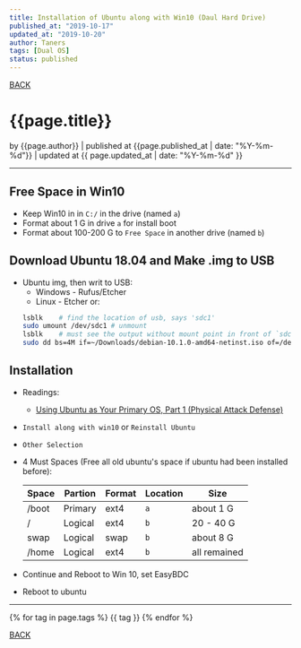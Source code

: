 ```yaml
---
title: Installation of Ubuntu along with Win10 (Daul Hard Drive)
published_at: "2019-10-17"
updated_at: "2019-10-20"
author: Taners
tags: [Dual OS]
status: published
---
```



[BACK](../)

# {{page.title}}

by {{page.author}} |
published at {{page.published_at | date: "%Y-%m-%d"}} |
updated at {{ page.updated_at | date: "%Y-%m-%d" }}

---

## Free Space in Win10
- Keep Win10 in in `C:/` in the drive (named `a`)
- Format about 1 G in drive `a` for install boot
- Format about 100-200 G to `Free Space` in another drive (named `b`)

## Download Ubuntu 18.04 and Make .img to USB
- Ubuntu img, then writ to USB:
  - Windows - Rufus/Etcher
  - Linux - Etcher or:
  ```bash
  lsblk    # find the location of usb, says 'sdc1'
  sudo umount /dev/sdc1 # unmount
  lsblk    # must see the output without mount point in front of `sdc1`
  sudo dd bs=4M if=~/Downloads/debian-10.1.0-amd64-netinst.iso of=/dev/sdc conv=fdatasync
  ```

## Installation

- Readings: 
  - [Using Ubuntu as Your Primary OS, Part 1 (Physical Attack Defense)](https://null-byte.wonderhowto.com/how-to/locking-down-linux-using-ubuntu-as-your-primary-os-part-1-physical-attack-defense-0185565/)

- `Install along with win10` or `Reinstall Ubuntu`
- `Other Selection`
- 4 Must Spaces (Free all old ubuntu's space if ubuntu had been installed before):

    |Space|Partion|Format|Location|Size|
    |-|-|-|-|-|
    |/boot|Primary|ext4|`a`|about 1 G|
    |/|Logical|ext4|`b`|20 - 40 G|
    |swap|Logical|swap|`b`|about 8 G|
    |/home|Logical|ext4|`b`|all remained|

- Continue and Reboot to Win 10, set EasyBDC
- Reboot to ubuntu

---

{% for tag in page.tags %}
  {{ tag }}
{% endfor %}

[BACK](../)

